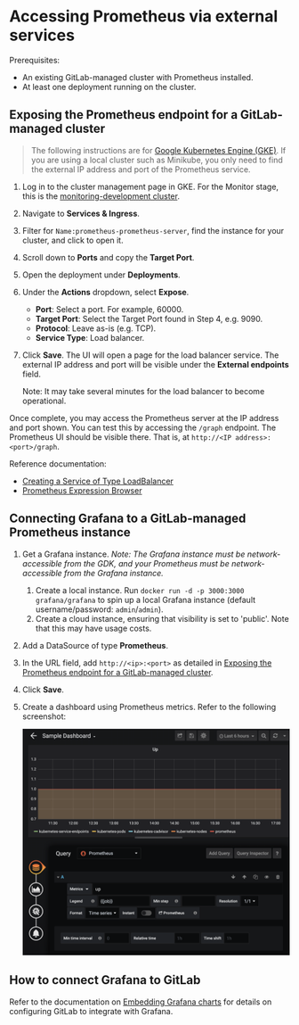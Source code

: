 # Accessing Prometheus via external services

Prerequisites:

- An existing GitLab-managed cluster with Prometheus installed.
- At least one deployment running on the cluster.

## Exposing the Prometheus endpoint for a GitLab-managed cluster

> The following instructions are for
> [Google Kubernetes Engine (GKE)](https://cloud.google.com/kubernetes-engine).
> If you are using a local cluster such as Minikube, you only need to find the
> external IP address and port of the Prometheus service.

1. Log in to the cluster management page in GKE. For the Monitor stage, this is the [monitoring-development cluster](https://console.cloud.google.com/kubernetes/list?project=monitoring-development-241420).
1. Navigate to **Services & Ingress**.
1. Filter for `Name:prometheus-prometheus-server`, find the instance for your cluster, and click to open it.
1. Scroll down to **Ports** and copy the **Target Port**.
1. Open the deployment under **Deployments**.
1. Under the **Actions** dropdown, select **Expose**.
   - **Port**: Select a port. For example, 60000.
   - **Target Port**: Select the Target Port found in Step 4, e.g. 9090.
   - **Protocol**: Leave as-is (e.g. TCP).
   - **Service Type**: Load balancer.
1. Click **Save**. The UI will open a page for the load balancer service. The external
   IP address and port will be visible under the **External endpoints** field.

   Note: It may take several minutes for the load balancer to become operational.

Once complete, you may access the Prometheus server at the IP address and port shown.
You can test this by accessing the `/graph` endpoint. The Prometheus UI should be
visible there. That is, at `http://<IP address>:<port>/graph`.

Reference documentation:

- [Creating a Service of Type LoadBalancer](https://cloud.google.com/kubernetes-engine/docs/how-to/exposing-apps#creating_a_service_of_type_loadbalancer)
- [Prometheus Expression Browser](https://prometheus.io/docs/visualization/browser/)

## Connecting Grafana to a GitLab-managed Prometheus instance

1. Get a Grafana instance. _Note: The Grafana instance must be network-accessible from the GDK, and your Prometheus must be network-accessible from the Grafana instance._
   1. Create a local instance. Run `docker run -d -p 3000:3000 grafana/grafana` to spin up a local Grafana instance (default username/password: `admin`/`admin`).
   1. Create a cloud instance, ensuring that visibility is set to 'public'. Note that this may have usage costs.
1. Add a DataSource of type **Prometheus**.
1. In the URL field, add `http://<ip>:<port>` as detailed in
   [Exposing the Prometheus endpoint for a GitLab-managed cluster](#exposing-the-promtheus-endpoint-for-a-gitlab-manged-cluster).
1. Click **Save**.
1. Create a dashboard using Prometheus metrics. Refer to the following screenshot:

   ![Sample Grafana panel; query 'up'; legend '{{job}}'](../img/sample_grafana_panel.png)

## How to connect Grafana to GitLab

Refer to the documentation on [Embedding Grafana charts](https://docs.gitlab.com/ee/user/project/integrations/prometheus.html#embedding-grafana-charts)
for details on configuring GitLab to integrate with Grafana.
